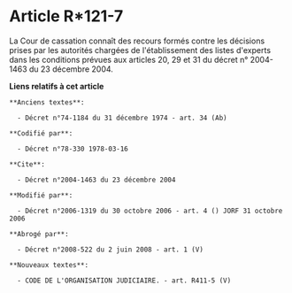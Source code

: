 # Article R*121-7

La Cour de cassation connaît des recours formés contre les décisions prises par les autorités chargées de l'établissement des
listes d'experts dans les conditions prévues aux articles 20, 29 et 31 du décret n° 2004-1463 du 23 décembre 2004.

**Liens relatifs à cet article**

	**Anciens textes**:

	  - Décret n°74-1184 du 31 décembre 1974 - art. 34 (Ab)

	**Codifié par**:

	  - Décret n°78-330 1978-03-16

	**Cite**:

	  - Décret n°2004-1463 du 23 décembre 2004

	**Modifié par**:

	  - Décret n°2006-1319 du 30 octobre 2006 - art. 4 () JORF 31 octobre 2006

	**Abrogé par**:

	  - Décret n°2008-522 du 2 juin 2008 - art. 1 (V)

	**Nouveaux textes**:

	  - CODE DE L'ORGANISATION JUDICIAIRE. - art. R411-5 (V)
